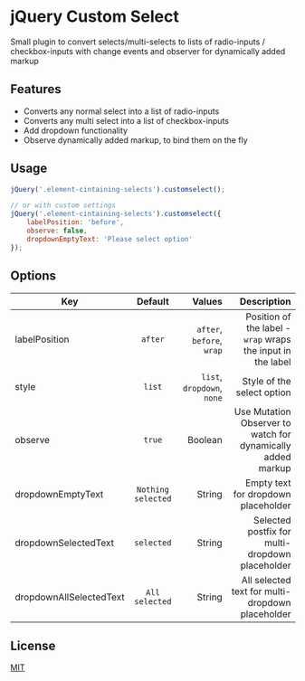 # jQuery Custom Select

Small plugin to convert selects/multi-selects to lists of radio-inputs / checkbox-inputs with change events and observer for dynamically added markup

## Features
* Converts any normal select into a list of radio-inputs
* Converts any multi select into a list of checkbox-inputs
* Add dropdown functionality
* Observe dynamically added markup, to bind them on the fly

## Usage
```javascript
jQuery('.element-cintaining-selects').customselect();

// or with custom settings
jQuery('.element-cintaining-selects').customselect({
    labelPosition: 'before',
    observe: false,
    dropdownEmptyText: 'Please select option'
});
```

## Options
| Key                       | Default             | Values                     |  Description                                                                  |
| --------------------------|:-------------------:|---------------------------:|------------------------------------------------------------------------------:|
| labelPosition             | `after`             | `after`, `before`, `wrap`  | Position of the label - `wrap` wraps the input in the label  				   |
| style            			| `list`              | `list`, `dropdown`, `none` | Style of the select option                                                    |
| observe                   | `true`              | Boolean                    | Use Mutation Observer to watch for dynamically added markup                   |
| dropdownEmptyText         | `Nothing selected`  | String                     | Empty text for dropdown placeholder                                           |
| dropdownSelectedText      | `selected`          | String                     | Selected postfix for multi-dropdown placeholder                               |
| dropdownAllSelectedText   | `All selected`      | String                     | All selected text for multi-dropdown placeholder 							   |

## License
[MIT](https://choosealicense.com/licenses/mit/)